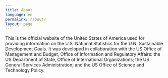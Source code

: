 ```yaml
---
title: About
language: en
permalink: /about/
layout: page
---
```

This is the official website of the United States of America used for providing information on the U.S. National Statistics for the U.N. Sustainable Development Goals. It was developed in collaboration with the US Office of Management and Budget, Office of Information and Regulatory Affairs: the US Department of State, Office of International Organizations; the US General Services Administration; and the US Office of Science and Technology Policy.
